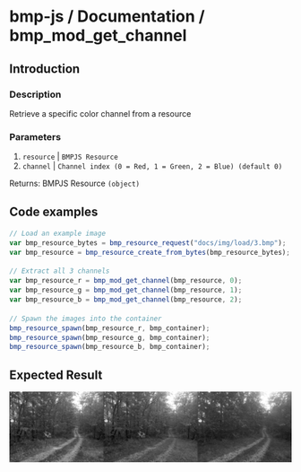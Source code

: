 # bmp-js / Documentation / bmp_mod_get_channel
## Introduction

### Description

Retrieve a specific color channel from a resource

### Parameters

1. `resource` | `BMPJS Resource`
2. `channel` | `Channel index (0 = Red, 1 = Green, 2 = Blue) (default 0)`

Returns: BMPJS Resource `(object)`

## Code examples

```js
// Load an example image
var bmp_resource_bytes = bmp_resource_request("docs/img/load/3.bmp");
var bmp_resource = bmp_resource_create_from_bytes(bmp_resource_bytes);

// Extract all 3 channels
var bmp_resource_r = bmp_mod_get_channel(bmp_resource, 0);
var bmp_resource_g = bmp_mod_get_channel(bmp_resource, 1);
var bmp_resource_b = bmp_mod_get_channel(bmp_resource, 2);

// Spawn the images into the container
bmp_resource_spawn(bmp_resource_r, bmp_container);
bmp_resource_spawn(bmp_resource_g, bmp_container);
bmp_resource_spawn(bmp_resource_b, bmp_container);
```

## Expected Result

![expected-result](./img/016.png)
